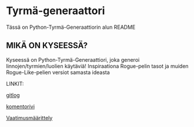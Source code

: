 # Tyrmä-generaattori

Tässä on Python-Tyrmä-Generaattiorin alun README

## MIKÄ ON KYSEESSÄ?

Kyseessä on Python-Tyrmä-Generaattiori, joka generoi linnojen/tyrmien/luolien käytäviä!
Inspiraationa Rogue-pelin tasot ja muiden Rogue-Like-pelien versiot samasta ideasta

LINKIT:

[gitlog](https://github.com/GlobalYam/ot-harjoitustyo/blob/main/laskarit/viikko1/gitlog.txt)

[komentorivi](https://github.com/GlobalYam/ot-harjoitustyo/blob/main/laskarit/viikko1/komentorivi.txt)

[Vaatimusmäärittely](https://github.com/GlobalYam/AarninOlioSimulaattori-Python/blob/main/dokumentaatio/vaatimusmaarittely.md)


